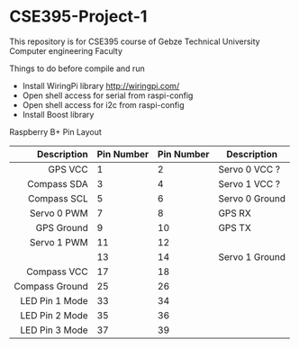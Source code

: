# CSE395-Project-1
This repository is for CSE395 course of Gebze Technical University Computer engineering Faculty 

Things to do before compile and run
* Install WiringPi library http://wiringpi.com/
* Open shell access for serial from raspi-config
* Open shell access for i2c from raspi-config
* Install Boost library

Raspberry B+ Pin Layout

|    Description | Pin Number | Pin Number | Description    |
|---------------:|------------|------------|----------------|
| GPS VCC        | 1          | 2          | Servo 0 VCC ?  |
| Compass SDA    | 3          | 4          | Servo 1 VCC ?  |
| Compass SCL    | 5          | 6          | Servo 0 Ground |
| Servo 0 PWM    | 7          | 8          | GPS RX         |
| GPS Ground     | 9          | 10         | GPS TX         |
| Servo 1 PWM    | 11         | 12         |                |
|                | 13         | 14         | Servo 1 Ground |
| Compass VCC    | 17         | 18         |                |
| Compass Ground | 25         | 26         |                |
| LED Pin 1 Mode | 33         | 34         |                |
| LED Pin 2 Mode | 35         | 36         |                |
| LED Pin 3 Mode | 37         | 39         |                |
